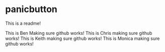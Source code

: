 # panicbutton

This is a readme!

This is Ben Making sure github works!
This is Chris making sure github works!
This is Keith making sure github works!
This is Monica making sure github works!
